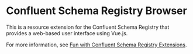 # Confluent Schema Registry Browser

This is a resource extension for the Confluent Schema Registry that provides a web-based user interface using Vue.js.

For more information, see [Fun with Confluent Schema Registry Extensions](https://yokota.blog/2019/01/14/fun-with-conflue…istry-extensions/).

